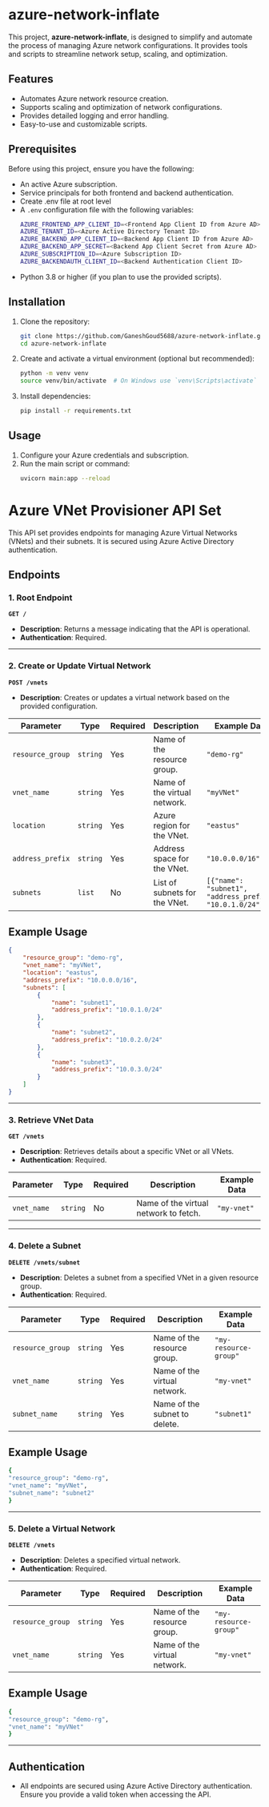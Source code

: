 # azure-network-inflate

This project, **azure-network-inflate**, is designed to simplify and automate the process of managing Azure network configurations. It provides tools and scripts to streamline network setup, scaling, and optimization.

## Features

- Automates Azure network resource creation.
- Supports scaling and optimization of network configurations.
- Provides detailed logging and error handling.
- Easy-to-use and customizable scripts.

## Prerequisites

Before using this project, ensure you have the following:

- An active Azure subscription.
- Service principals for both frontend and backend authentication.
- Create .env file at root level
- A `.env` configuration file with the following variables:
    ```bash
    AZURE_FRONTEND_APP_CLIENT_ID=<Frontend App Client ID from Azure AD>
    AZURE_TENANT_ID=<Azure Active Directory Tenant ID>
    AZURE_BACKEND_APP_CLIENT_ID=<Backend App Client ID from Azure AD>
    AZURE_BACKEND_APP_SECRET=<Backend App Client Secret from Azure AD>
    AZURE_SUBSCRIPTION_ID=<Azure Subscription ID>
    AZURE_BACKENDAUTH_CLIENT_ID=<Backend Authentication Client ID>
    ```
- Python 3.8 or higher (if you plan to use the provided scripts).


## Installation

1. Clone the repository:
    ```bash
    git clone https://github.com/GaneshGoud5688/azure-network-inflate.git
    cd azure-network-inflate
    ```

2. Create and activate a virtual environment (optional but recommended):
    ```bash
    python -m venv venv
    source venv/bin/activate  # On Windows use `venv\Scripts\activate`
    ```

3. Install dependencies:
    ```bash
    pip install -r requirements.txt
    ```

## Usage

1. Configure your Azure credentials and subscription.
2. Run the main script or command:
    ```bash
    uvicorn main:app --reload
    ```

# Azure VNet Provisioner API Set

This API set provides endpoints for managing Azure Virtual Networks (VNets) and their subnets. It is secured using Azure Active Directory authentication.

## Endpoints

### 1. Root Endpoint
**`GET /`**

- **Description**: Returns a message indicating that the API is operational.
- **Authentication**: Required.

---

### 2. Create or Update Virtual Network
**`POST /vnets`**
- **Description**: Creates or updates a virtual network based on the provided configuration.

| Parameter       | Type       | Required | Description                          | Example Data                          |
|-----------------|------------|----------|--------------------------------------|---------------------------------------|
| `resource_group` | `string`   | Yes      | Name of the resource group.          | `"demo-rg"`                           |
| `vnet_name`      | `string`   | Yes      | Name of the virtual network.         | `"myVNet"`                            |
| `location`       | `string`   | Yes      | Azure region for the VNet.           | `"eastus"`                            |
| `address_prefix` | `string`   | Yes      | Address space for the VNet.          | `"10.0.0.0/16"`                       |
| `subnets`        | `list`     | No       | List of subnets for the VNet.        | `[{"name": "subnet1", "address_prefix": "10.0.1.0/24"}]` |

## Example Usage
```json
{
    "resource_group": "demo-rg",
    "vnet_name": "myVNet",
    "location": "eastus",
    "address_prefix": "10.0.0.0/16",
    "subnets": [
        {
            "name": "subnet1",
            "address_prefix": "10.0.1.0/24"
        },
        {
            "name": "subnet2",
            "address_prefix": "10.0.2.0/24"
        },
        {
            "name": "subnet3",
            "address_prefix": "10.0.3.0/24"
        }
    ]
}
```
---

### 3. Retrieve VNet Data
**`GET /vnets`**

- **Description**: Retrieves details about a specific VNet or all VNets.
- **Authentication**: Required.

| Parameter   | Type       | Required | Description                          | Example Data |
|-------------|------------|----------|--------------------------------------|--------------|
| `vnet_name`  | `string`   | No       | Name of the virtual network to fetch. | `"my-vnet"`  |

---

### 4. Delete a Subnet
**`DELETE /vnets/subnet`**

- **Description**: Deletes a subnet from a specified VNet in a given resource group.
- **Authentication**: Required.

| Parameter       | Type       | Required | Description                          | Example Data                          |
|-----------------|------------|----------|--------------------------------------|---------------------------------------|
| `resource_group` | `string`   | Yes      | Name of the resource group.          | `"my-resource-group"`                 |
| `vnet_name`      | `string`   | Yes      | Name of the virtual network.         | `"my-vnet"`                           |
| `subnet_name`    | `string`   | Yes      | Name of the subnet to delete.        | `"subnet1"`                           |

## Example Usage
```bash
{
"resource_group": "demo-rg",
"vnet_name": "myVNet",
"subnet_name": "subnet2"
}
```
---

### 5. Delete a Virtual Network
**`DELETE /vnets`**

- **Description**: Deletes a specified virtual network.
- **Authentication**: Required.

| Parameter       | Type       | Required | Description                          | Example Data                          |
|-----------------|------------|----------|--------------------------------------|---------------------------------------|
| `resource_group` | `string`   | Yes      | Name of the resource group.          | `"my-resource-group"`                 |
| `vnet_name`      | `string`   | Yes      | Name of the virtual network.         | `"my-vnet"`                           |


## Example Usage
```bash
{
"resource_group": "demo-rg",
"vnet_name": "myVNet"
}
```
---

## Authentication
- All endpoints are secured using Azure Active Directory authentication. Ensure you provide a valid token when accessing the API.